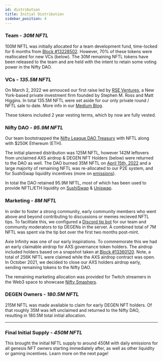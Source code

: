 ```yaml
---
id: distribution
title: Initial Distribution
sidebar_position: 4
---
```


### Team - _30M NFTL_

100M NFTL was initially allocated for a team development fund, time-locked for 6 months from [Block #13228502](https://etherscan.io/tx/0x3649b00464903b78608f8de9308aec339ecd7446f1dc2de26a9913d2d5468ecf). However, 70% of these tokens were reallocated for new VCs (below). The 30M remaining NFTL tokens have been released to the team and are held with the intent to retain some voting power in the Nifty DAO.

### VCs - _135.5M NFTL_

On March 2, 2022 we annouced our first raise led by [RSE Ventures](https://rseventures.com/), a New York-based private investment firm founded by Stephen M. Ross and Matt Higgins. In total 135.5M NFTL were set aside for our only private round / NFTL sale to date. More info in our [Medium Blog](https://niftyleague.medium.com/nifty-league-raises-5-million-seed-investment-round-led-by-rse-ventures-to-expand-its-nft-gaming-2e28a9972c5e).

These tokens included 2 year vesting terms, which by now are fully vested.

### Nifty DAO - _95.9M NFTL_

Our team bootstrapped the [Nifty League DAO Treasury](https://etherscan.io/address/0xd06ae6fb7eade890f3e295d69a6679380c9456c1) with NFTL along with $250K Ethereum (ETH).

The initial planned distribution was 125M NFTL, however 142M leftovers from unclaimed AXS airdrop & DEGEN NFT Holders (below) were returned to the DAO as well. The DAO burned 35M NFTL on [April 15th, 2022](https://etherscan.io/tx/0x4e3f1177bd5288240039176a948c632e8027acc31f475d78a30bad47e5f9470b) and a large majority of remaining NFTL was re-allocated to our P2E system, and for SushiSwap liquidity incentives (more on [emissions](./emissions)).

In total the DAO retained 95.9M NFTL, most of which has been used to provide NFTL/ETH liquidity on [SushiSwap](https://sushi.com/) & [Uniswap](https://uniswap.org/).

### Marketing - _8M NFTL_

In order to foster a strong community, early community members who went above and beyond contributing to discussions or memes recieved NFTL tips. To facilitate this, we configured a [Discord tip bot](https://tip.cc/) for our team and community moderators to tip DEGENs in the server. A combined total of 7M NFTL was spent via the tip bot over the first two months post-mint.

Axie Infinity was one of our early inspirations. To commemorate this we had an early claimable airdrop for AXS governance token holders. The airdrop included holders based on a snapshot taken at [Block #13360120](https://etherscan.io/block/13360120). Note, a total of 256K NFTL were claimed while the AXS airdrop contract was open. In October 2021, we decided to close our AXS holders airdrop early, sending remaining tokens to the Nifty DAO.

The remaining marketing allocation was provided for Twitch streamers in the Web3 space to showcase [Nifty Smashers](/docs/overview/games/mobile-games/nifty-smashers).

### DEGEN Owners - _180.5M NFTL_

215M NFTL was made available to claim for early DEGEN NFT holders. Of that roughly 35M was left unclaimed and returned to the Nifty DAO, resulting in 180.5M total initial allocation.

---

### Final Initial Supply - _450M NFTL_

This brought the initial NFTL supply to around 450M with daily emissions for all genesis NFT owners starting immediately after, as well as other liquidity or gaming incentives. Learn more on the next page!
